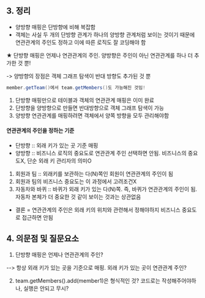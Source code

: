 ## 3. 정리 
* 양방향 매핑은 단방향에 비해 복잡함
* 객체는 사실 두 개의 단방향 관계가 하나의 양방향 관계처럼 보이는 것이기 때문에 연관관계의 주인도 정하고 이에 따른 로직도 잘 코딩해야 함

 ★ 단방향 매핑은 언제나 연관관계의 주인. 양방향은 주인이 아닌 연관관계를 하나 더 추가한 것 뿐!

  -> 양방향의 장점은 객체 그래프 탐색이 반대 방향도 추가된 것 뿐
  ```java
  member.getTeam()에서 team.getMembers()도 가능해진 것임!
  ```
  
  1. 단방향 매핑만으로 테이블과 객체의 연관관계 매핑은 이미 완료
  2. 단방향을 양방향으로 만들면 반대방향으로 객체 그래프 탐색이 가능
  3. 양방향 연관관계를 매핑하려면 객체에서 양쪽 방향을 모두 관리해야함

#### 연관관계의 주인을 정하는 기준

* 단방향 :: 외래 키가 있는 곳 기준 매핑
* 양방향 :: 비즈니스 로직의 중요도로 연관관계 주인 선택하면 안됨. 비즈니스의 중요도X, 단순 외래 키 관리자의 의미O
1. 회원과 팀 :: 외래키를 보관하는 다(N)쪽인 회원이 연관관계의 주인이 됨
2. 회원과 팀의 비즈니스 중요도는 이 과정에서 고려조건X
3. 자동차와 바퀴 :: 바퀴가 외래 키가 있는 다(N)쪽. 즉, 바퀴가 연관관계의 주인이 됨. 자동차 본체가 더 중요한 것 같이 보이는 것과는 상관없음
* 결론 = 연관관계의 주인은 외래 키의 위치와 관련해서 정해야하지 비즈니스 중요도로 접근하면 안됨


## 4. 의문점 및 질문요소
1. 단방향 매핑은 언제나 연관관계의 주인?

--> 항상 외래 키가 있는 곳을 기준으로 매핑. 외래 키가 있는 곳이 연관관계 주인?

2. team.getMembers().add(member1)은 형식적인 것? 코드로는 작성해주어야하나, 실행은 안되고 무시?
